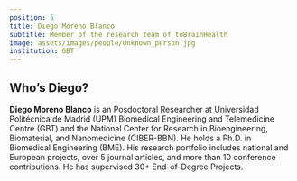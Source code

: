 ```yaml
---
position: 5
title: Diego Moreno Blanco
subtitle: Member of the research team of toBrainHealth
image: assets/images/people/Unknown_person.jpg
institution: GBT
---
```


## Who’s Diego?

**Diego Moreno Blanco** is an Posdoctoral Researcher at Universidad Politécnica de Madrid (UPM) Biomedical Engineering and Telemedicine Centre (GBT) and the National Center for Research in Bioengineering, Biomaterial, and Nanomedicine (CIBER-BBN). He holds a Ph.D. in Biomedical Engineering (BME). His research portfolio includes national and European projects, over 5 journal articles, and more than 10 conference contributions. He has supervised 30+ End-of-Degree Projects.